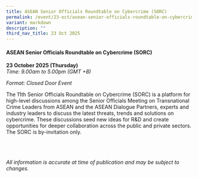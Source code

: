 ```yaml
---
title: ASEAN Senior Officials Roundtable on Cybercrime (SORC)
permalink: /event/23-oct/asean-senior-officials-roundtable-on-cybercrime-sorc/
variant: markdown
description: ""
third_nav_title: 23 Oct 2025
---
```

#### **ASEAN Senior Officials Roundtable on Cybercrime (SORC)**

**23 October 2025 (Thursday)**  
*Time: 9.00am to 5.00pm (GMT +8)*

*Format: Closed Door Event*

The 11th Senior Officials Roundtable on Cybercrime (SORC) is a platform for high-level discussions among the Senior Officials Meeting on Transnational Crime Leaders from ASEAN and the ASEAN Dialogue Partners, experts and industry leaders to discuss the latest threats, trends and solutions on cybercrime. These discussions seed new ideas for R&amp;D and create opportunities for deeper collaboration across the public and private sectors. The SORC is by-invitation only.

<br><br><br>
*All information is accurate at time of publication and may be subject to changes.*